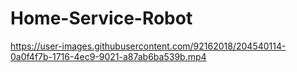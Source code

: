 # Home-Service-Robot

https://user-images.githubusercontent.com/92162018/204540114-0a0f4f7b-1716-4ec9-9021-a87ab6ba539b.mp4

